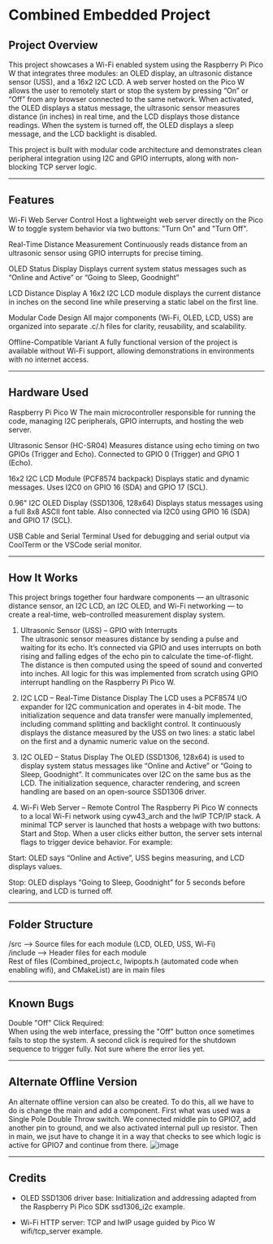 # Combined Embedded Project
## Project Overview
This project showcases a Wi-Fi enabled system using the Raspberry Pi Pico W that integrates three modules: an OLED display, an ultrasonic distance sensor (USS), and a 16x2 I2C LCD. A web server hosted on the Pico W allows the user to remotely start or stop the system by pressing “On” or “Off” from any browser connected to the same network. When activated, the OLED displays a status message, the ultrasonic sensor measures distance (in inches) in real time, and the LCD displays those distance readings. When the system is turned off, the OLED displays a sleep message, and the LCD backlight is disabled.

This project is built with modular code architecture and demonstrates clean peripheral integration using I2C and GPIO interrupts, along with non-blocking TCP server logic.

---

## Features
Wi-Fi Web Server Control
Host a lightweight web server directly on the Pico W to toggle system behavior via two buttons: "Turn On" and "Turn Off".

Real-Time Distance Measurement
Continuously reads distance from an ultrasonic sensor using GPIO interrupts for precise timing.

OLED Status Display
Displays current system status messages such as “Online and Active” or “Going to Sleep, Goodnight”

LCD Distance Display
A 16x2 I2C LCD module displays the current distance in inches on the second line while preserving a static label on the first line.

Modular Code Design
All major components (Wi-Fi, OLED, LCD, USS) are organized into separate .c/.h files for clarity, reusability, and scalability.

Offline-Compatible Variant
A fully functional version of the project is available without Wi-Fi support, allowing demonstrations in environments with no internet access.

----

## Hardware Used

Raspberry Pi Pico W
The main microcontroller responsible for running the code, managing I2C peripherals, GPIO interrupts, and hosting the web server.

Ultrasonic Sensor (HC-SR04)
Measures distance using echo timing on two GPIOs (Trigger and Echo). Connected to GPIO 0 (Trigger) and GPIO 1 (Echo).

16x2 I2C LCD Module (PCF8574 backpack)
Displays static and dynamic messages. Uses I2C0 on GPIO 16 (SDA) and GPIO 17 (SCL).

0.96" I2C OLED Display (SSD1306, 128x64)
Displays status messages using a full 8x8 ASCII font table. Also connected via I2C0 using GPIO 16 (SDA) and GPIO 17 (SCL).

USB Cable and Serial Terminal
Used for debugging and serial output via CoolTerm or the VSCode serial monitor.

-----

## How It Works
This project brings together four hardware components — an ultrasonic distance sensor, an I2C LCD, an I2C OLED, and Wi-Fi networking — to create a real-time, web-controlled measurement display system.

1. Ultrasonic Sensor (USS) – GPIO with Interrupts  
The ultrasonic sensor measures distance by sending a pulse and waiting for its echo. It’s connected via GPIO and uses interrupts on both rising and falling edges of the echo pin to calculate the time-of-flight. The distance is then computed using the speed of sound and converted into inches. All logic for this was implemented from scratch using GPIO interrupt handling on the Raspberry Pi Pico W.

2. I2C LCD – Real-Time Distance Display
The LCD uses a PCF8574 I/O expander for I2C communication and operates in 4-bit mode. The initialization sequence and data transfer were manually implemented, including command splitting and backlight control. It continuously displays the distance measured by the USS on two lines: a static label on the first and a dynamic numeric value on the second.

3. I2C OLED – Status Display
The OLED (SSD1306, 128x64) is used to display system status messages like “Online and Active” or “Going to Sleep, Goodnight”. It communicates over I2C on the same bus as the LCD. The initialization sequence, character rendering, and screen handling are based on an open-source SSD1306 driver. 

4. Wi-Fi Web Server – Remote Control
The Raspberry Pi Pico W connects to a local Wi-Fi network using cyw43_arch and the lwIP TCP/IP stack. A minimal TCP server is launched that hosts a webpage with two buttons: Start and Stop. When a user clicks either button, the server sets internal flags to trigger device behavior. For example:

Start: OLED says “Online and Active”, USS begins measuring, and LCD displays values.

Stop: OLED displays “Going to Sleep, Goodnight” for 5 seconds before clearing, and LCD is turned off.


----


## Folder Structure

/src        --> Source files for each module (LCD, OLED, USS, Wi-Fi)  
/include    --> Header files for each module  
Rest of files (Combined_project.c, lwipopts.h (automated code when enabling wifi), and CMakeList) are in main files

----

## Known Bugs
Double "Off" Click Required:  
When using the web interface, pressing the "Off" button once sometimes fails to stop the system. A second click is required for the shutdown sequence to trigger fully. Not sure where the error lies yet.

----

## Alternate Offline Version

An alternate offline version can also be created. To do this, all we have to do is change the main and add a component. First what was used was a Single Pole Double Throw switch. We connected middle pin to GPIO7, add another pin to ground, and we also activated internal pull up resistor. Then in main, we jsut have to change it in a way that checks to see which logic is active for GPIO7 and continue from there.
![image](https://github.com/user-attachments/assets/b4d09462-ab93-43eb-924f-a9aeb3ee061e)


---

## Credits

- OLED SSD1306 driver base: Initialization and addressing adapted from the Raspberry Pi Pico SDK ssd1306_i2c example.

- Wi-Fi HTTP server: TCP and lwIP usage guided by Pico W wifi/tcp_server example.

